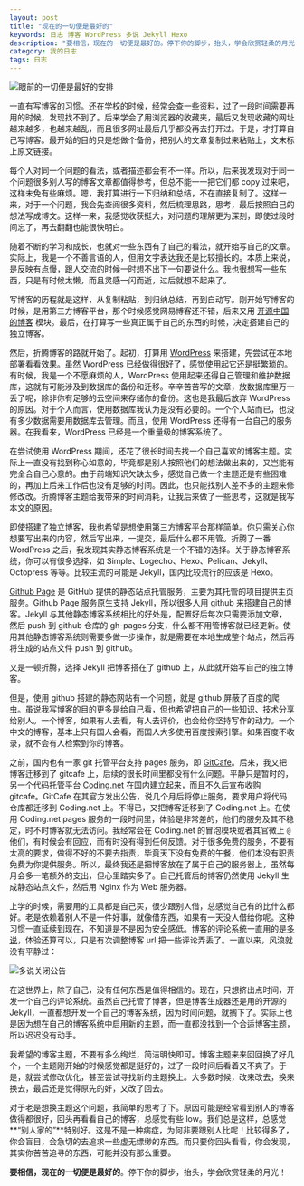 ```yaml
---
layout: post
title: "现在的一切便是最好的"
keywords: 日志 博客 WordPress 多说 Jekyll Hexo
description: "要相信，现在的一切便是最好的。停下你的脚步，抬头，学会欣赏轻柔的月光"
category: 我的日志
tags: 日志
---
```


![眼前的一切便是最好的安排](http://static.konghy.cn/xlwb/imgs/wx3/mw690/c3c88275ly1fdyc97lmh0j20bp0bp74h.jpg)

一直有写博客的习惯。还在学校的时候，经常会查一些资料，过了一段时间需要再用的时候，发现找不到了。后来学会了用浏览器的收藏夹，最后又发现收藏的网址越来越多，也越来越乱，而且很多网址最后几乎都没再去打开过。于是，才打算自己写博客。最开始的目的只是想做个备份，把别人的文章复制过来粘贴上，文末标上原文链接。

每个人对同一个问题的看法，或者描述都会有不一样。所以，后来我发现对于同一个问题很多别人写的博客文章都值得参考，但总不能一一把它们都 copy 过来吧，这样未免有些麻烦。嗯，我打算进行一下归纳和总结，不在直接复制了。这样一来，对于一个问题，我会先查阅很多资料，然后梳理思路，思考，最后按照自己的想法写成博文。这样一来，我感觉收获挺大，对问题的理解更为深刻，即使过段时间忘了，再去翻翻也能很快明白。

随着不断的学习和成长，也就对一些东西有了自己的看法，就开始写自己的文章。实际上，我是一个不善言语的人，但用文字表达我还是比较擅长的。本质上来说，是反映有点慢，跟人交流的时候一时想不出下一句要说什么。我也很想写一些东西，只是有时候太懒，而且灵感一闪而逝，过后就想不起来了。

写博客的历程就是这样，从复制粘贴，到归纳总结，再到自动写。刚开始写博客的时候，是用第三方博客平台，那个时候感觉网易博客还不错，后来又用 [开源中国的博客](http://my.oschina.net/kuanghy/blog/) 模块。最后，在打算写一些真正属于自己的东西的时候，决定搭建自己的独立博客。

然后，折腾博客的路就开始了。起初，打算用 [WordPress](https://cn.wordpress.org/) 来搭建，先尝试在本地部署看看效果。虽然 WordPress 已经做得很好了，感觉使用起它还是挺繁琐的。有时候，我是一个不愿麻烦的人，WordPress 使用起来还得自己管理和维护数据库，这就有可能涉及到数据库的备份和迁移。辛辛苦苦写的文章，放数据库里万一丢了呢，除非你有足够的云空间来存储你的备份。这也是我最后放弃 WordPress 的原因。对于个人而言，使用数据库我认为是没有必要的。一个个人站而已，也没有多少数据需要用数据库去管理。而且，使用 WordPress 还得有一台自己的服务器。在我看来，WordPress 已经是一个重量级的博客系统了。

在尝试使用 WordPress 期间，还花了很长时间去找一个自己喜欢的博客主题。实际上一直没有找到称心如意的，毕竟都是别人按照他们的想法做出来的，又岂能有完全合自己心意的。由于前端知识欠缺太多，感觉自己做一个主题还是有些困难的，再加上后来工作后也没有足够的时间。因此，也只能找别人差不多的主题来修修改改。折腾博客主题给我带来的时间消耗，让我后来做了一些思考，这就是我写本文的原因。

即使搭建了独立博客，我也希望是想使用第三方博客平台那样简单。你只需关心你想要写出来的内容，然后写出来，一提交，最后什么都不用管。折腾了一番 WordPress 之后，我发现其实静态博客系统是一个不错的选择。关于静态博客系统，你可以有很多选择，如 Simple、Logecho、Hexo、Pelican、Jekyll、Octopress 等等。比较主流的可能是 Jekyll，国内比较流行的应该是 Hexo。

[Github Page](https://pages.github.com/) 是 GitHub 提供的静态站点托管服务，主要为其托管的项目提供主页服务。Github Page 服务原生支持 Jekyll，所以很多人用 github 来搭建自己的博客。Jekyll 与其他静态博客系统相比的好处是，配置好后每次只需要添加文章，然后 push 到 github 仓库的 gh-pages 分支，什么都不用管博客就已经更新。使用其他静态博客系统则需要多做一步操作，就是需要在本地生成整个站点，然后再将生成的站点文件 push 到 github。

又是一顿折腾，选择 Jekyll 把博客搭在了 github 上，从此就开始写自己的独立博客。

但是，使用 github 搭建的静态网站有一个问题，就是 github 屏蔽了百度的爬虫。虽说我写博客的目的更多是给自己看，但也希望把自己的一些知识、技术分享给别人。一个博客，如果有人去看，有人去评价，也会给你坚持写作的动力。一个中文的博客，基本上只有国人会看，而国人大多使用百度搜索引擎。如果百度不收录，就不会有人检索到你的博客。

之前，国内也有一家 git 托管平台支持 pages 服务，即 [GitCafe](http://gitcafe.com/)。后来，我又把博客迁移到了 gitcafe 上，后续的很长时间里都没有什么问题。平静只是暂时的，另一个代码托管平台 [Coding.net](https://coding.net/) 在国内建立起来，而且不久后宣布收购 gitcafe。GitCafe 在其官方发出公告，说几个月后将停止服务，要求用户将代码仓库都迁移到 Coding.net 上。不得已，又把博客迁移到了 Coding.net 上。在使用 Coding.net pages 服务的一段时间里，体验是非常差的，他们的服务及其不稳定，时不时博客就无法访问。我经常会在 Coding.net 的冒泡模块或者其官微上 `@` 他们，有时候会有回应，而有时没有得到任何反馈。对于很多免费的服务，不要有太高的要求，做得不好的不要去指责，毕竟天下没有免费的午餐，他们本没有职责免费为你提供服务。所以，最终我还是把博客放在了属于自己的服务器上，虽然每月会多一笔额外的支出，但心里踏实多了。自己托管后的博客仍然使用 Jekyll 生成静态站点文件，然后用 Nginx 作为 Web 服务器。

上学的时候，需要用的工具都是自己买，很少跟别人借，总感觉自己有的比什么都好。老是依赖着别人不是一件好事，就像借东西，如果有一天没人借给你呢。这种习惯一直延续到现在，不知道是不是因为安全感低。博客的评论系统一直用的是[多说](http://duoshuo.com)，体验还算可以，只是有次调整博客 url 把一些评论弄丢了。一直以来，风浪就没有平静过：

![多说关闭公告](http://static.konghy.cn/xlwb/imgs/wx3/mw690/c3c88275ly1fdz824tqf7j20n403t74q.jpg)

在这世界上，除了自己，没有任何东西是值得相信的。现在，只想挤出点时间，开发一个自己的评论系统。虽然自己托管了博客，但是博客生成器还是用的开源的 Jekyll，一直都想开发一个自己的博客系统，因为时间问题，就搁下了。实际上也是因为想在自己的博客系统中启用新的主题，而一直都没找到一个合适博客主题，所以迟迟没有动手。

我希望的博客主题，不要有多么绚烂，简洁明快即可。博客主题来来回回换了好几个，一个主题刚开始的时候感觉都是挺好的，过了一段时间后看着又不爽了。于是，就尝试修改优化，甚至尝试寻找新的主题换上。大多数时候，改来改去，换来换去，最后还是觉得原先的好，又改了回去。

对于老是想换主题这个问题，我简单的思考了下。原因可能是经常看到别人的博客做得都很好，回头再看看自己的博客，总感觉有些 low。我们总是这样，总感觉**“别人家的”**特别好。这是不是一种病症，为何非要跟别人比呢！比较得多了，你会盲目，会急切的去追求一些虚无缥缈的东西。而只要你回头看看，你会发现，其实你苦苦追寻的东西，可能并没有那么重要。

**要相信，现在的一切便是最好的**。停下你的脚步，抬头，学会欣赏轻柔的月光！
